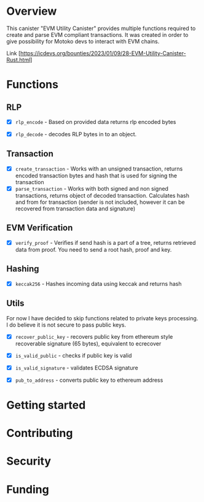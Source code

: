 # Overview

This canister "EVM Utility Canister" provides multiple functions required to create and parse EVM compliant transactions. It was created in order to give possibility for Motoko devs to interact with EVM chains.

Link [https://icdevs.org/bounties/2023/01/09/28-EVM-Utility-Canister-Rust.html]

# Functions

## RLP

- [x] `rlp_encode` - Based on provided data returns rlp encoded bytes
- [x] `rlp_decode` - decodes RLP bytes in to an object.


## Transaction

- [x] `create_transaction` - Works with an unsigned transaction, returns encoded transaction bytes and hash that is used for signing the transaction
- [x] `parse_transaction` - Works with both signed and non signed transactions, returns object of decoded transaction. Calculates hash and from for transaction (sender is not included, however it can be recovered from transaction data and signature)

## EVM Verification

- [x] `verify_proof` - Verifies if send hash is a part of a tree, returns retrieved data from proof. You need to send a root hash, proof and key.

## Hashing

- [x] `keccak256` - Hashes incoming data using keccak and returns hash

## Utils
For now I have decided to skip functions related to private keys processing. I do believe it is not secure to pass public keys.


- [x] `recover_public_key` - recovers public key from ethereum style recoverable signature (65 bytes), equivalent to ecrecover

- [x] `is_valid_public` - checks if public key is valid

- [x] `is_valid_signature` - validates ECDSA signature

- [x] `pub_to_address` - converts public key to ethereum address

# Getting started

# Contributing

# Security

# Funding